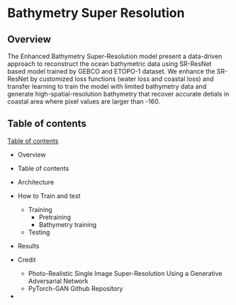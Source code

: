 # Bathymetry Super Resolution
## Overview
The Enhanced Bathymetry Super-Resolution model present a data-driven approach to reconstruct the ocean bathymetric data using SR-ResNet based model trained by GEBCO and
ETOPO-1 dataset. We enhance the SR-ResNet by customized loss functions (water loss and coastal loss) and transfer learning to train the model with limited bathymetry data and generate high-spatial-resolution bathymetry that recover accurate detials in coastal area where pixel values are larger than -160. 

## Table of contents
[Table of contents](https://github.com/Lornatang/SRGAN-PyTorch#table-of-contents)
- Overview
- Table of contents
- Architecture
- How to Train and test
  - Training
    - Pretraining
    - Bathymetry training
  - Testing
- Results
- Credit
  - Photo-Realistic Single Image Super-Resolution Using a Generative Adversarial Network
  - PyTorch-GAN Github Repository



- 

